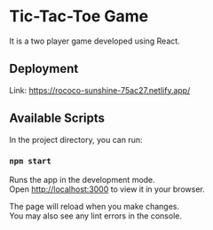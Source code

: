 # Tic-Tac-Toe Game

It is a two player game developed using React.

## Deployment
Link: https://rococo-sunshine-75ac27.netlify.app/

## Available Scripts

In the project directory, you can run:

### `npm start`

Runs the app in the development mode.\
Open [http://localhost:3000](http://localhost:3000) to view it in your browser.

The page will reload when you make changes.\
You may also see any lint errors in the console.
